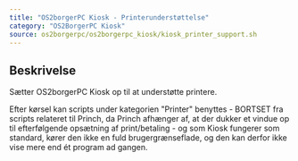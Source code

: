 ```yaml
---
title: "OS2borgerPC Kiosk - Printerunderstøttelse"
category: "OS2BorgerPC Kiosk"
source: os2borgerpc/os2borgerpc_kiosk/kiosk_printer_support.sh
---
```


## Beskrivelse
Sætter OS2borgerPC Kiosk op til at understøtte printere.

Efter kørsel kan scripts under kategorien "Printer" benyttes - BORTSET fra scripts relateret til Princh, da Princh afhænger af, at der dukker et vindue op til efterfølgende opsætning af print/betaling - og som Kiosk fungerer som standard, kører den ikke en fuld brugergrænseflade, og den kan derfor ikke vise mere end ét program ad gangen.